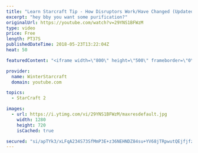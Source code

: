 ```yaml
---
title: "Learn Starcraft Tip - How Disruptors Work/Have Changed (Updated Patch 4.0 2018)"
excerpt: "hey bby you want some purification?"
originalUrl: https://youtube.com/watch?v=29YNS1BFWzM
type: video
price: Free
length: PT37S
publishedDateTime: 2018-05-23T13:22:04Z
heat: 50

featuredContent: "<iframe width=\"800\" height=\"500\" frameborder=\"0\" src=\"https://www.youtube.com/embed/29YNS1BFWzM\" allow=\"accelerometer; autoplay; encrypted-media; gyroscope; picture-in-picture\" allowfullscreen></iframe>"

provider:
  name: WinterStarcraft
  domain: youtube.com

topics:
  - StarCraft 2

images:
  - url: https://i.ytimg.com/vi/29YNS1BFWzM/maxresdefault.jpg
    width: 1280
    height: 720
    isCached: true

secured: "si/apTYk3/xLFqA234S73SfMmP3E+z36NEHNDZ84su+YV68jTRpwutQEjfjfzNSAP23xtNcN990DlArju1UfPVmYyoP+yBpCZHvkSr/X3Pjyp+ptLKyiCpGEvisPGnjeR0joPfzcJOxALtP20/sKDUnHDVxnxMBNWblmWbFb++bjFJCT2NA5peRTdVjfoz0vMws0nGziyEIZdgGyoMus+/qvG1WSlL6cCMtT6MSDu+O71DhSn5eYg89A+u86u6pd9fNS1gawmbUCNVbPrMcR2MElK2TnwWV9HqLQV/1m8oeIsY+1SMATh+VcOwPIh9cgqXty9OEd8KckbLCsIuP27uvtc4MPuv1P05x7riQAMGx/1BNmcdz5F6Jn1JYG45BChfYZkDqdQxT676YYPQwdmKtcl4a+YNgcyfIlHljdQYA=;QAad7UEaUYl7x5zv9b05jQ=="
---
```


